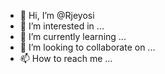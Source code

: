 - 👋 Hi, I’m @Rjeyosi
- 👀 I’m interested in ...
- 🌱 I’m currently learning ...
- 💞️ I’m looking to collaborate on ...
- 📫 How to reach me ...

<!---
Rjeyosi/Rjeyosi is a ✨ special ✨ repository because its `README.md` (this file) appears on your GitHub profile.
You can click the Preview link to take a look at your changes.
--->
